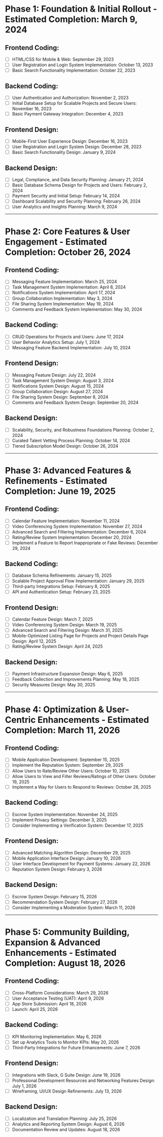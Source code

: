 # **Phase 1: Foundation & Initial Rollout - Estimated Completion: March 9, 2024**

## **Frontend Coding:**
- [ ] HTML/CSS for Mobile & Web: September 29, 2023
- [ ] User Registration and Login System Implementation: October 13, 2023
- [ ] Basic Search Functionality Implementation: October 22, 2023

## **Backend Coding:**
- [ ] User Authentication and Authorization: November 2, 2023
- [ ] Initial Database Setup for Scalable Projects and Secure Users: November 16, 2023
- [ ] Basic Payment Gateway Integration: December 4, 2023

## **Frontend Design:**
- [ ] Mobile-First User Experience Design: December 16, 2023
- [ ] User Registration and Login System Design: December 28, 2023
- [ ] Basic Search Functionality Design: January 9, 2024

## **Backend Design:**
- [ ] Legal, Compliance, and Data Security Planning: January 21, 2024
- [ ] Basic Database Schema Design for Projects and Users: February 2, 2024
- [ ] Payment Security and Initial Setup: February 14, 2024
- [ ] Dashboard Scalability and Security Planning: February 26, 2024
- [ ] User Analytics and Insights Planning: March 9, 2024

---

# **Phase 2: Core Features & User Engagement - Estimated Completion: October 26, 2024**

## **Frontend Coding:**
- [ ] Messaging Feature Implementation: March 25, 2024
- [ ] Task Management System Implementation: April 8, 2024
- [ ] Notifications System Implementation: April 17, 2024
- [ ] Group Collaboration Implementation: May 3, 2024
- [ ] File Sharing System Implementation: May 19, 2024
- [ ] Comments and Feedback System Implementation: May 30, 2024

## **Backend Coding:**
- [ ] CRUD Operations for Projects and Users: June 17, 2024
- [ ] User Behavior Analytics Setup: July 1, 2024
- [ ] Messaging Feature Backend Implementation: July 10, 2024

## **Frontend Design:**
- [ ] Messaging Feature Design: July 22, 2024
- [ ] Task Management System Design: August 3, 2024
- [ ] Notifications System Design: August 15, 2024
- [ ] Group Collaboration Design: August 27, 2024
- [ ] File Sharing System Design: September 8, 2024
- [ ] Comments and Feedback System Design: September 20, 2024

## **Backend Design:**
- [ ] Scalability, Security, and Robustness Foundations Planning: October 2, 2024
- [ ] Curated Talent Vetting Process Planning: October 14, 2024
- [ ] Tiered Subscription Model Design: October 26, 2024

---

# **Phase 3: Advanced Features & Refinements - Estimated Completion: June 19, 2025**

## **Frontend Coding:**
- [ ] Calendar Feature Implementation: November 11, 2024
- [ ] Video Conferencing System Implementation: November 27, 2024
- [ ] Advanced Search and Filtering Implementation: December 6, 2024
- [ ] Rating/Review System Implementation: December 20, 2024
- [ ] Implement a Feature to Report Inappropriate or Fake Reviews: December 29, 2024

## **Backend Coding:**
- [ ] Database Schema Refinements: January 15, 2025
- [ ] Scalable Project Approval Flow Implementation: January 29, 2025
- [ ] Third-party Integrations Setup: February 8, 2025
- [ ] API and Authentication Setup: February 23, 2025

## **Frontend Design:**
- [ ] Calendar Feature Design: March 7, 2025
- [ ] Video Conferencing System Design: March 19, 2025
- [ ] Advanced Search and Filtering Design: March 31, 2025
- [ ] Mobile-Optimized Listing Page for Projects and Project Details Page Design: April 12, 2025
- [ ] Rating/Review System Design: April 24, 2025

## **Backend Design:**
- [ ] Payment Infrastructure Expansion Design: May 6, 2025
- [ ] Feedback Collection and Improvements Planning: May 18, 2025
- [ ] Security Measures Design: May 30, 2025

---

# **Phase 4: Optimization & User-Centric Enhancements - Estimated Completion: March 11, 2026**

## **Frontend Coding:**
- [ ] Mobile Application Development: September 15, 2025
- [ ] Implement the Reputation System: September 29, 2025
- [ ] Allow Users to Rate/Review Other Users: October 10, 2025
- [ ] Allow Users to View and Filter Reviews/Ratings of Other Users: October 19, 2025
- [ ] Implement a Way for Users to Respond to Reviews: October 28, 2025

## **Backend Coding:**
- [ ] Escrow System Implementation: November 24, 2025
- [ ] Implement Privacy Settings: December 3, 2025
- [ ] Consider Implementing a Verification System: December 17, 2025

## **Frontend Design:**
- [ ] Advanced Matching Algorithm Design: December 29, 2025
- [ ] Mobile Application Interface Design: January 10, 2026
- [ ] User Interface Development for Payment Systems: January 22, 2026
- [ ] Reputation System Design: February 3, 2026

## **Backend Design:**
- [ ] Escrow System Design: February 15, 2026
- [ ] Recommendation System Design: February 27, 2026
- [ ] Consider Implementing a Moderation System: March 11, 2026

---

# **Phase 5: Community Building, Expansion & Advanced Enhancements - Estimated Completion: August 18, 2026**

## **Frontend Coding:**
- [ ] Cross-Platform Considerations: March 29, 2026
- [ ] User Acceptance Testing (UAT): April 9, 2026
- [ ] App Store Submission: April 18, 2026
- [ ] Launch: April 25, 2026

## **Backend Coding:**
- [ ] KPI Monitoring Implementation: May 6, 2026
- [ ] Set up Analytics Tools to Monitor KPIs: May 20, 2026
- [ ] Third-Party Integrations for Future Enhancements: June 7, 2026

## **Frontend Design:**
- [ ] Integrations with Slack, G Suite Design: June 19, 2026
- [ ] Professional Development Resources and Networking Features Design: July 1, 2026
- [ ] Wireframing, UI/UX Design Refinements: July 13, 2026

## **Backend Design:**
- [ ] Localization and Translation Planning: July 25, 2026
- [ ] Analytics and Reporting System Design: August 6, 2026
- [ ] Documentation Review and Updates: August 18, 2026
